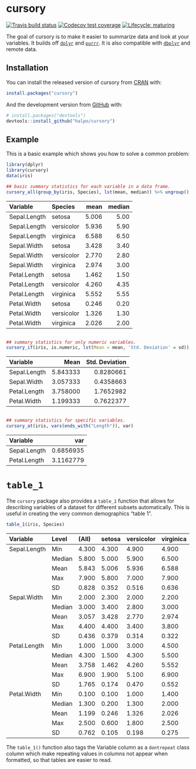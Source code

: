 
<!-- README.md is generated from README.Rmd. Please edit that file -->

# cursory

<!-- badges: start -->

[![Travis build
status](https://travis-ci.org/halpo/cursory.svg?branch=master)](https://travis-ci.org/halpo/cursory)
[![`Codecov` test
coverage](https://codecov.io/gh/halpo/cursory/branch/master/graph/badge.svg)](https://codecov.io/gh/halpo/cursory?branch=master)
[![Lifecycle:
maturing](https://img.shields.io/badge/lifecycle-maturing-blue.svg)](https://www.tidyverse.org/lifecycle/#maturing)
<!-- badges: end -->

The goal of cursory is to make it easier to summarize data and look at
your variables. It builds off [`dplyr`](http://dplyr.tidyverse.org) and
[`purrr`](http://purrr.tidyverse.org). It is also compatible with
[`dbplyr`](http://dbplyr.tidyverse.org) and remote data.

## Installation

You can install the released version of cursory from
[CRAN](https://CRAN.R-project.org) with:

``` r
install.packages("cursory")
```

And the development version from [GitHub](https://github.com/) with:

``` r
# install.packages("devtools")
devtools::install_github("halpo/cursory")
```

## Example

This is a basic example which shows you how to solve a common problem:

``` r
library(dplyr)
library(cursory)
data(iris)

## basic summary statistics for each variable in a data frame.
cursory_all(group_by(iris, Species), lst(mean, median)) %>% ungroup() 
```

| Variable     | Species    |  mean | median |
| :----------- | :--------- | ----: | -----: |
| Sepal.Length | setosa     | 5.006 |   5.00 |
| Sepal.Length | versicolor | 5.936 |   5.90 |
| Sepal.Length | virginica  | 6.588 |   6.50 |
| Sepal.Width  | setosa     | 3.428 |   3.40 |
| Sepal.Width  | versicolor | 2.770 |   2.80 |
| Sepal.Width  | virginica  | 2.974 |   3.00 |
| Petal.Length | setosa     | 1.462 |   1.50 |
| Petal.Length | versicolor | 4.260 |   4.35 |
| Petal.Length | virginica  | 5.552 |   5.55 |
| Petal.Width  | setosa     | 0.246 |   0.20 |
| Petal.Width  | versicolor | 1.326 |   1.30 |
| Petal.Width  | virginica  | 2.026 |   2.00 |

``` r

## summary statistics for only numeric variables. 
cursory_if(iris, is.numeric, lst(Mean = mean, 'Std. Deviation' = sd))
```

| Variable     |     Mean | Std. Deviation |
| :----------- | -------: | -------------: |
| Sepal.Length | 5.843333 |      0.8280661 |
| Sepal.Width  | 3.057333 |      0.4358663 |
| Petal.Length | 3.758000 |      1.7652982 |
| Petal.Width  | 1.199333 |      0.7622377 |

``` r

## summary statistics for specific variables. 
cursory_at(iris, vars(ends_with("Length")), var)
```

| Variable     |       var |
| :----------- | --------: |
| Sepal.Length | 0.6856935 |
| Petal.Length | 3.1162779 |

# `table_1`

The `cursory` package also provides a `table_1` function that allows for
describing variables of a dataset for different subsets automatically.
This is useful in creating the very common demographics “table 1”.

``` r
table_1(iris, Species)
```

| Variable     | Level  | (All) | setosa | versicolor | virginica |
| :----------- | :----- | :---- | :----- | :--------- | :-------- |
| Sepal.Length | Min    | 4.300 | 4.300  | 4.900      | 4.900     |
|              | Median | 5.800 | 5.000  | 5.900      | 6.500     |
|              | Mean   | 5.843 | 5.006  | 5.936      | 6.588     |
|              | Max    | 7.900 | 5.800  | 7.000      | 7.900     |
|              | SD     | 0.828 | 0.352  | 0.516      | 0.636     |
| Sepal.Width  | Min    | 2.000 | 2.300  | 2.000      | 2.200     |
|              | Median | 3.000 | 3.400  | 2.800      | 3.000     |
|              | Mean   | 3.057 | 3.428  | 2.770      | 2.974     |
|              | Max    | 4.400 | 4.400  | 3.400      | 3.800     |
|              | SD     | 0.436 | 0.379  | 0.314      | 0.322     |
| Petal.Length | Min    | 1.000 | 1.000  | 3.000      | 4.500     |
|              | Median | 4.300 | 1.500  | 4.300      | 5.500     |
|              | Mean   | 3.758 | 1.462  | 4.260      | 5.552     |
|              | Max    | 6.900 | 1.900  | 5.100      | 6.900     |
|              | SD     | 1.765 | 0.174  | 0.470      | 0.552     |
| Petal.Width  | Min    | 0.100 | 0.100  | 1.000      | 1.400     |
|              | Median | 1.300 | 0.200  | 1.300      | 2.000     |
|              | Mean   | 1.199 | 0.246  | 1.326      | 2.026     |
|              | Max    | 2.500 | 0.600  | 1.800      | 2.500     |
|              | SD     | 0.762 | 0.105  | 0.198      | 0.275     |

The `table_1()` function also tags the Variable column as a `dontrepeat`
class column which make repeating values in columns not appear when
formatted, so that tables are easier to read.
